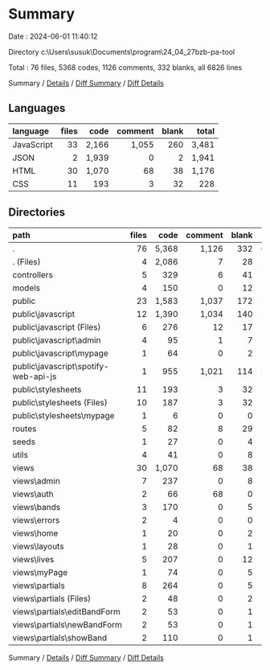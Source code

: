 # Summary

Date : 2024-06-01 11:40:12

Directory c:\\Users\\susuk\\Documents\\program\\24_04_27bzb-pa-tool

Total : 76 files,  5368 codes, 1126 comments, 332 blanks, all 6826 lines

Summary / [Details](details.md) / [Diff Summary](diff.md) / [Diff Details](diff-details.md)

## Languages
| language | files | code | comment | blank | total |
| :--- | ---: | ---: | ---: | ---: | ---: |
| JavaScript | 33 | 2,166 | 1,055 | 260 | 3,481 |
| JSON | 2 | 1,939 | 0 | 2 | 1,941 |
| HTML | 30 | 1,070 | 68 | 38 | 1,176 |
| CSS | 11 | 193 | 3 | 32 | 228 |

## Directories
| path | files | code | comment | blank | total |
| :--- | ---: | ---: | ---: | ---: | ---: |
| . | 76 | 5,368 | 1,126 | 332 | 6,826 |
| . (Files) | 4 | 2,086 | 7 | 28 | 2,121 |
| controllers | 5 | 329 | 6 | 41 | 376 |
| models | 4 | 150 | 0 | 12 | 162 |
| public | 23 | 1,583 | 1,037 | 172 | 2,792 |
| public\\javascript | 12 | 1,390 | 1,034 | 140 | 2,564 |
| public\\javascript (Files) | 6 | 276 | 12 | 17 | 305 |
| public\\javascript\\admin | 4 | 95 | 1 | 7 | 103 |
| public\\javascript\\mypage | 1 | 64 | 0 | 2 | 66 |
| public\\javascript\\spotify-web-api-js | 1 | 955 | 1,021 | 114 | 2,090 |
| public\\stylesheets | 11 | 193 | 3 | 32 | 228 |
| public\\stylesheets (Files) | 10 | 187 | 3 | 32 | 222 |
| public\\stylesheets\\mypage | 1 | 6 | 0 | 0 | 6 |
| routes | 5 | 82 | 8 | 29 | 119 |
| seeds | 1 | 27 | 0 | 4 | 31 |
| utils | 4 | 41 | 0 | 8 | 49 |
| views | 30 | 1,070 | 68 | 38 | 1,176 |
| views\\admin | 7 | 237 | 0 | 8 | 245 |
| views\\auth | 2 | 66 | 68 | 0 | 134 |
| views\\bands | 3 | 170 | 0 | 5 | 175 |
| views\\errors | 2 | 4 | 0 | 0 | 4 |
| views\\home | 1 | 20 | 0 | 2 | 22 |
| views\\layouts | 1 | 28 | 0 | 1 | 29 |
| views\\lives | 5 | 207 | 0 | 12 | 219 |
| views\\myPage | 1 | 74 | 0 | 5 | 79 |
| views\\partials | 8 | 264 | 0 | 5 | 269 |
| views\\partials (Files) | 2 | 48 | 0 | 2 | 50 |
| views\\partials\\editBandForm | 2 | 53 | 0 | 1 | 54 |
| views\\partials\\newBandForm | 2 | 53 | 0 | 1 | 54 |
| views\\partials\\showBand | 2 | 110 | 0 | 1 | 111 |

Summary / [Details](details.md) / [Diff Summary](diff.md) / [Diff Details](diff-details.md)